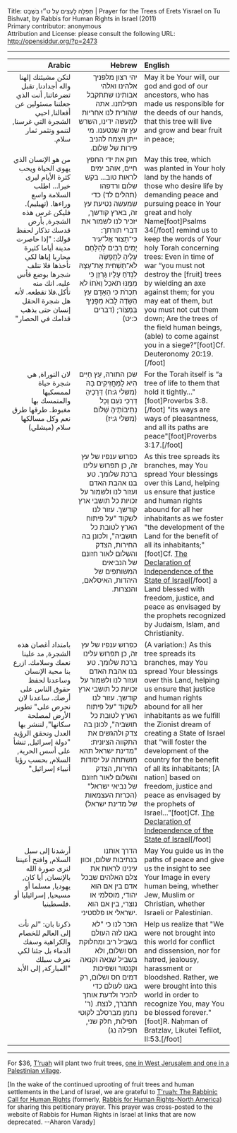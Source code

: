 <html>
<head></head>
<body>
Title: תְּפִלָּה לָעֵצִים עַל ט״וּ בִּשְׁבָט | Prayer for the Trees of Erets Yisrael on Tu Bishvat, by Rabbis for Human Rights in Israel (2011)<br />
Primary contributor: anonymous<br />
Attribution and License: please consult the following URL: <a href="http://opensiddur.org/?p=2473">http://opensiddur.org/?p=2473</a>
<p />
<hr />

<table style="margin-left: auto;margin-right: auto;" class="draggable">
<thead><tr><th id="x" style="text-align: right;">Arabic</th><th style="text-align: right;">Hebrew</th><th style="text-align: left;">English</th></tr></thead>
<tbody>
<tr><td style="vertical-align:top;" width="30%">
<div class="arabic" style="text-align: right;"><span lang="ar">
لتكن مشيئتك إلهنا واله أجدادنا, تقبل تضرعاتنا,
أنت الذي جعلتنا مسئولين عن أفعالنا,
احيي الشجرة التي غرسنا, لتنمو وتثمر ثمار سلام.‏
</span></div>
</td>

<td style="vertical-align:top;" width="30%">
<div class="liturgy" style="text-align: right;"><span lang="he">
יהי רצון מלפניך אלהינו ואלהי אבותינו 
שתתקבל תפילתנו. אתה שהורית לנו אחריות למעשה ידינו,
השרש עץ זה שנטענו. מי ייתן ויצמח להניב פירות של שלום.‏  
</span></div>
</td>

<td style="vertical-align:top;" width="40%">
<div class="english">
May it be Your will, our god and god of our ancestors, 
who has made us responsible for the deeds of our hands, 
that this tree will live and grow and bear fruit in peace;
</div></td>
</tr>


<tr><td style="vertical-align:top;" width="30%">
<div class="arabic" style="text-align: right;"><span lang="ar">
من هو الإنسان الذي يهوى الحياة ويحب كثرة الأيام ليرى خيرا...
اطلب السلامة واسع وراءها. (تهيليم).‏
فليكن غرس هذه الشجرة, بأرض قدسك تذكار لحفظ قولك:
"إذا حاصرت مدينة أياما كثيرة محاربا إياها لكي تأخذها فلا تتلف شجرها بوضع فأس عليه.
انك منه تأكل.فلا تقطعه.
لأنه هل شجرة الحقل إنسان حتى يذهب قدامك في الحصار"‏
</span></div>
</td>

<td style="vertical-align:top;" width="30%">
<div class="liturgy" style="text-align: right;"><span lang="he">
חזק את ידי החפץ חיים, 
אוהב ימים לראות טוב...
בקש שלום ורדפהו <span class="citation">(תהלים לד)‏</span> 
כדי שמעשה נטיעת עץ זה, בארץ קודשך, 
יזכיר לנו לשמור את דברי תורתך:‏
כִּי־תָצוּר אֶל־עִיר יָמִים רַבִּים לְהִלָּחֵם עָלֶיהָ לְתָפְשָׂהּ 
לֹא־תַשְׁחִית אֶת־עֵצָהּ לִנְדֹּחַ עָלָיו גַּרְזֶן 
כִּי מִמֶּנּוּ תֹאכֵל 
וְאֹתוֹ לֹא תִכְרֹת  
כִּי הָאָדָם עֵץ הַשָּׂדֶה 
לָבֹא מִפָּנֶיךָ בַּמָּצוֹר;‏ <span class="citation">(דברים כ:יט)</span>
</span></div>
</td>

<td style="vertical-align:top;" width="40%">
<div class="english">
May this tree, which was planted in Your holy land 
by the hands of those who desire life 
by demanding peace and pursuing peace 
in Your great and holy Name[foot]Psalms 34[/foot] 
remind us to keep the words of Your holy Torah concerning trees: 
Even in time of war 
“you must not destroy the [fruit] trees by wielding an axe against them; 
for you may eat of them, 
but you must not cut them down; 
Are the trees of the field human beings, 
(able) to come against you in a siege?”[foot]Cf. Deuteronomy 20:19.[/foot]
</div></td>
</tr>


<tr><td style="vertical-align:top;" width="30%">
<div class="arabic" style="text-align: right;"><span lang="ar">
لان التوراة, هي شجرة حياة لممسكيها والمتمسك بها مغبوط. 
طرقها طرق نعم وكل مسالكها سلام (ميشلي)‏
</span></div>
</td>

<td style="vertical-align:top;" width="30%">
<div class="liturgy" style="text-align: right;"><span lang="he">
שכן התורה, עֵץ חַיִּים הִיא לַמַּחֲזִיקִים בָּהּ <span class="citation">(משלי ג:ח)</span>
דְּרָכֶיהָ דַרְכֵי נֹעַם וְכָל נְתִיבוֹתֶיהָ שָׁלוֹם <span class="citation">(משלי ג:יז)‏</span>
</span></div>
</td>

<td style="vertical-align:top;" width="40%">
<div class="english">
For the Torah itself is “a tree of life to them that hold it tightly…"[foot]Proverbs 3:8.[/foot]
"its ways are ways of pleasantness, and all its paths are peace"[foot]Proverbs 3:17.[/foot]
</div></td>
</tr>


<tr><td style="vertical-align:top;" width="30%">
<div class="arabic" style="text-align: right;"><span lang="ar">

</span></div>
</td>

<td style="vertical-align:top;" width="30%">
<div class="liturgy" style="text-align: right;"><span lang="he">
כפרוש ענפיו של עץ זה, 
כן תפרוש עלינו ברכת שלומך.‏‏
טע בנו אהבת האדם ועזור לנו ולשמור על זכויות 
כל תושבי ארץ קודשך.‏
עזור לנו לשקוד "על פיתוח הארץ 
לטובת כל תושביה",‏
ולכונן בה החירות, הצדק והשלום 
לאור חזונם של הנביאים המשותפים של היהדות, האיסלאם, והנצרות.‏ 
</span></div>
</td>

<td style="vertical-align:top;" width="40%">
<div class="english">
As this tree spreads its branches, 
may You spread Your blessings over this Land, 
helping us ensure that justice and human rights abound 
for all her inhabitants 
as we foster "the development of the Land 
for the benefit of all its inhabitants;"[foot]Cf. <a href="https://opensiddur.org/readings-and-sourcetexts/mekorot/non-canonical/modern/reading-of-the-israeli-declaration-of-independence/">The Declaration of Independence of the State of Israel</a>[/foot]
a Land blessed with freedom, justice, and peace 
as envisaged by the prophets recognized by Judaism, Islam, and Christianity.
</div></td>
</tr>


<tr><td style="vertical-align:top;" width="30%">
<div class="arabic" style="text-align: right;"><span lang="ar">
بامتداد أغصان هذه الشجرة, مد علينا نعمك وسلامك.
ازرع بنا محبة الإنسان وساعدنا لحفظ حقوق الناس على أرضك. 
ساعدنا لان نحرص على" تطوير الأرض لمصلحة سكانها", لننشر بها العدل ونحقق الرؤية 
"دولة إسرائيل, تنشأ على أسس الحرية, السلام, بحسب رؤيا أنبياء إسرائيل" ‏
</span></div>
</td>

<td style="vertical-align:top;" width="30%">
<div class="liturgy" style="text-align: right;"><span lang="he">
כפרוש ענפיו של עץ זה, 
כן תפרוש עלינו ברכת שלומך.‏
טע בנו אהבת האדם ועזור לנו ולשמור על זכויות 
כל תושבי ארץ קודשך.‏
עזור לנו לשקוד "על פיתוח הארץ 
לטובת כל תושביה",‏ 
לכונן בה צדק ולהגשים את התקווה הציונית:‏
"מדינת ישראל תהא מושתתה על יסודות החירות, 
הצדק והשלום לאור חזונם של נביאי ישראל" <span class="citation">(הכרזת העצמאות של מדינת ישראל)‏</span> 
</span></div>
</td>

<td style="vertical-align:top;" width="40%">
<div class="english">
(A variation:) As this tree spreads its branches, 
may You spread Your blessings over this Land, 
helping us ensure that justice and human rights abound 
for all her inhabitants 
as we fulfill the Zionist dream of creating a State of Israel that 
“will foster the development of the country 
for the benefit of all its inhabitants;
[A nation] based on freedom, justice and peace 
as envisaged by the prophets of Israel…”[foot]Cf. <a href="https://opensiddur.org/readings-and-sourcetexts/mekorot/non-canonical/modern/reading-of-the-israeli-declaration-of-independence/">The Declaration of Independence of the State of Israel</a>[/foot]
</div></td>
</tr>


<tr><td style="vertical-align:top;" width="30%">
<div class="arabic" style="text-align: right;"><span lang="ar">
أرشدنا إلى سبل السلام, 
وافتح أعيننا لنرى صورة الله بالإنسان, 
أيا كان, يهوديا, مسلما أو مسيحيا, 
إسرائيليا أو فلسطينيا.
</span></div>
</td>

<td style="vertical-align:top;" width="30%">
<div class="liturgy" style="text-align: right;"><span lang="he">
הדרך אותנו בנתיבות שלום, 
וכוון עינינו לראות את צלם האלהים שבכל אדם 
בין אם הוא יהודי, מוסלמי או נוצרי, 
בין אם הוא ישראלי או פלסטיני. 
</span></div>
</td>

<td style="vertical-align:top;" width="40%">
<div class="english">
May You guide us in the paths of peace 
and give us the insight to see Your Image in every human being, 
whether Jew, Muslim or Christian, 
whether Israeli or Palestinian. 
</div></td>
</tr>


<tr><td style="vertical-align:top;" width="30%">
<div class="arabic" style="text-align: right;"><span lang="ar">
ذكرنا بان: "لم نأت إلى العالم للخصام والكراهية وسفك الدماء بل
جئنا لكي نعرف سبلك المباركة, إلى الأبد"
</span></div>
</td>

<td style="vertical-align:top;" width="30%">
<div class="liturgy" style="text-align: right;"><span lang="he">
הזכר לנו כי "לא באנו לזה העולם בשביל ריב ומחלוקת חס ושלום, 
ולא בשביל שנאה וקנאה וקנטור ושפיכות דמים חס ושלום, 
רק באנו לעולם כדי להכיר ולדעת אותך 
תתברך, לנצח. <span class="citation">(ר' נחמן מברסלב לקוטי תפילות, חלק שני, תפילה נג)</span>‏ 
</span></div>
</td>


<td style="vertical-align:top;" width="40%">
<div class="english">
Help us realize that "We were not brought into this world for conflict and dissension, 
nor for hatred, jealousy, harassment or bloodshed. 
Rather, we were brought into this world in order to recognize You, 
may You be blessed forever."[foot]R. Naḥman of Bratzlav, Likutei Tefilot, II:53.[/foot]
</div></td>
</tr>
</tbody></table>

<hr />

For $36, <a href="http://truah.org/">T’ruah</a> will plant two fruit trees, <a href="https://org2.salsalabs.com/o/5149/p/salsa/donation/common/public/?donate_page_KEY=13641">one in West Jerusalem and one in a Palestinian village</a>.

[In the wake of the continued uprooting of fruit trees and human settlements in the Land of Israel, we are grateful to <a href="http://truah.org">T'ruah: The Rabbinic Call for Human Rights</a> (formerly, <a href="http://www.rhr-na.org/">Rabbis for Human Rights-North America</a>) for sharing this petitionary prayer. This prayer was cross-posted to the website of Rabbis for Human Rights in Israel at links that are now deprecated. --Aharon Varady]
</body>
</html>